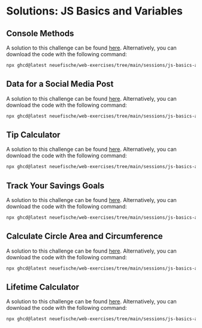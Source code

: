 # Solutions: JS Basics and Variables

## Console Methods

A solution to this challenge can be found [here](https://github.com/neuefische/web-exercises/tree/main/sessions/js-basics-and-variables/console-methods_solution). Alternatively, you can download the code with the following command:

```bash
npx ghcd@latest neuefische/web-exercises/tree/main/sessions/js-basics-and-variables/console-methods_solution
```

## Data for a Social Media Post

A solution to this challenge can be found [here](https://github.com/neuefische/web-exercises/tree/main/sessions/js-basics-and-variables/social-media-post_solution). Alternatively, you can download the code with the following command:

```bash
npx ghcd@latest neuefische/web-exercises/tree/main/sessions/js-basics-and-variables/social-media-post_solution
```

## Tip Calculator

A solution to this challenge can be found [here](https://github.com/neuefische/web-exercises/tree/main/sessions/js-basics-and-variables/tip-calculator_solution). Alternatively, you can download the code with the following command:

```bash
npx ghcd@latest neuefische/web-exercises/tree/main/sessions/js-basics-and-variables/tip-calculator_solution
```

## Track Your Savings Goals

A solution to this challenge can be found [here](https://github.com/neuefische/web-exercises/tree/main/sessions/js-basics-and-variables/track-your-savings-goals_solution). Alternatively, you can download the code with the following command:

```bash
npx ghcd@latest neuefische/web-exercises/tree/main/sessions/js-basics-and-variables/track-your-savings-goals_solution
```

## Calculate Circle Area and Circumference

A solution to this challenge can be found [here](https://github.com/neuefische/web-exercises/tree/main/sessions/js-basics-and-variables/calculate-circle-area-and-circumference__solution). Alternatively, you can download the code with the following command:

```bash
npx ghcd@latest neuefische/web-exercises/tree/main/sessions/js-basics-and-variables/calculate-circle-area-and-circumference_solution
```

## Lifetime Calculator

A solution to this challenge can be found [here](https://github.com/neuefische/web-exercises/tree/main/sessions/js-basics-and-variables/lifetime-calculator_solution). Alternatively, you can download the code with the following command:

```bash
npx ghcd@latest neuefische/web-exercises/tree/main/sessions/js-basics-and-variables/lifetime-calculator_solution
```
